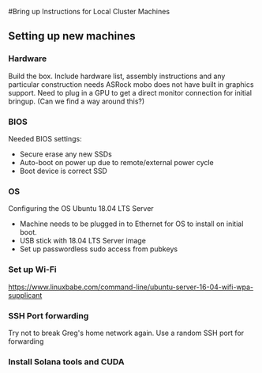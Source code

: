 #Bring up Instructions for Local Cluster Machines

## Setting up new machines
### Hardware
Build the box.  Include hardware list, assembly instructions and any particular construction needs
ASRock mobo does not have built in graphics support.  Need to plug in a GPU to get a direct monitor connection for initial bringup.  (Can we find a way around this?)
### BIOS
Needed BIOS settings:
 * Secure erase any new SSDs
 * Auto-boot on power up due to remote/external power cycle
 * Boot device is correct SSD
 
### OS
Configuring the OS  Ubuntu 18.04 LTS Server
* Machine needs to be plugged in to Ethernet for OS to install on initial boot.
* USB stick with 18.04 LTS Server image
* Set up passwordless sudo access from pubkeys

### Set up Wi-Fi
https://www.linuxbabe.com/command-line/ubuntu-server-16-04-wifi-wpa-supplicant

### SSH Port forwarding
Try not to break Greg's home network again.  Use a random SSH port for forwarding

### Install Solana tools and CUDA
